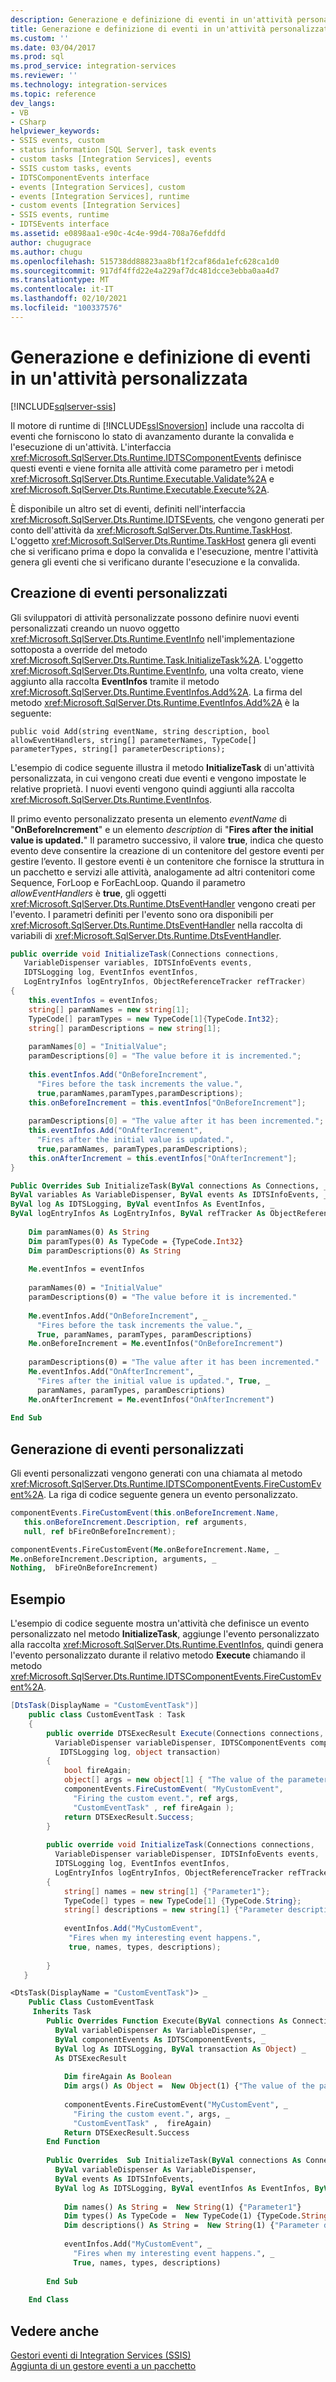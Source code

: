 ```yaml
---
description: Generazione e definizione di eventi in un'attività personalizzata
title: Generazione e definizione di eventi in un'attività personalizzata | Microsoft Docs
ms.custom: ''
ms.date: 03/04/2017
ms.prod: sql
ms.prod_service: integration-services
ms.reviewer: ''
ms.technology: integration-services
ms.topic: reference
dev_langs:
- VB
- CSharp
helpviewer_keywords:
- SSIS events, custom
- status information [SQL Server], task events
- custom tasks [Integration Services], events
- SSIS custom tasks, events
- IDTSComponentEvents interface
- events [Integration Services], custom
- events [Integration Services], runtime
- custom events [Integration Services]
- SSIS events, runtime
- IDTSEvents interface
ms.assetid: e0898aa1-e90c-4c4e-99d4-708a76efddfd
author: chugugrace
ms.author: chugu
ms.openlocfilehash: 515738dd88823aa8bf1f2caf86da1efc628ca1d0
ms.sourcegitcommit: 917df4ffd22e4a229af7dc481dcce3ebba0aa4d7
ms.translationtype: MT
ms.contentlocale: it-IT
ms.lasthandoff: 02/10/2021
ms.locfileid: "100337576"
---
```

# <a name="raising-and-defining-events-in-a-custom-task"></a>Generazione e definizione di eventi in un'attività personalizzata

[!INCLUDE[sqlserver-ssis](../../../includes/applies-to-version/sqlserver-ssis.md)]


  Il motore di runtime di [!INCLUDE[ssISnoversion](../../../includes/ssisnoversion-md.md)] include una raccolta di eventi che forniscono lo stato di avanzamento durante la convalida e l'esecuzione di un'attività. L'interfaccia <xref:Microsoft.SqlServer.Dts.Runtime.IDTSComponentEvents> definisce questi eventi e viene fornita alle attività come parametro per i metodi <xref:Microsoft.SqlServer.Dts.Runtime.Executable.Validate%2A> e <xref:Microsoft.SqlServer.Dts.Runtime.Executable.Execute%2A>.  
  
 È disponibile un altro set di eventi, definiti nell'interfaccia <xref:Microsoft.SqlServer.Dts.Runtime.IDTSEvents>, che vengono generati per conto dell'attività da <xref:Microsoft.SqlServer.Dts.Runtime.TaskHost>. L'oggetto <xref:Microsoft.SqlServer.Dts.Runtime.TaskHost> genera gli eventi che si verificano prima e dopo la convalida e l'esecuzione, mentre l'attività genera gli eventi che si verificano durante l'esecuzione e la convalida.  
  
## <a name="creating-custom-events"></a>Creazione di eventi personalizzati  
 Gli sviluppatori di attività personalizzate possono definire nuovi eventi personalizzati creando un nuovo oggetto <xref:Microsoft.SqlServer.Dts.Runtime.EventInfo> nell'implementazione sottoposta a override del metodo <xref:Microsoft.SqlServer.Dts.Runtime.Task.InitializeTask%2A>. L'oggetto <xref:Microsoft.SqlServer.Dts.Runtime.EventInfo>, una volta creato, viene aggiunto alla raccolta **EventInfos** tramite il metodo <xref:Microsoft.SqlServer.Dts.Runtime.EventInfos.Add%2A>. La firma del metodo <xref:Microsoft.SqlServer.Dts.Runtime.EventInfos.Add%2A> è la seguente:  
  
 `public void Add(string eventName, string description, bool allowEventHandlers, string[] parameterNames, TypeCode[] parameterTypes, string[] parameterDescriptions);`  
  
 L'esempio di codice seguente illustra il metodo **InitializeTask** di un'attività personalizzata, in cui vengono creati due eventi e vengono impostate le relative proprietà. I nuovi eventi vengono quindi aggiunti alla raccolta <xref:Microsoft.SqlServer.Dts.Runtime.EventInfos>.  
  
 Il primo evento personalizzato presenta un elemento *eventName* di "**OnBeforeIncrement**" e un elemento *description* di "**Fires after the initial value is updated.**" Il parametro successivo, il valore **true**, indica che questo evento deve consentire la creazione di un contenitore del gestore eventi per gestire l’evento. Il gestore eventi è un contenitore che fornisce la struttura in un pacchetto e servizi alle attività, analogamente ad altri contenitori come Sequence, ForLoop e ForEachLoop. Quando il parametro *allowEventHandlers* è **true**, gli oggetti <xref:Microsoft.SqlServer.Dts.Runtime.DtsEventHandler> vengono creati per l'evento. I parametri definiti per l'evento sono ora disponibili per <xref:Microsoft.SqlServer.Dts.Runtime.DtsEventHandler> nella raccolta di variabili di <xref:Microsoft.SqlServer.Dts.Runtime.DtsEventHandler>.  
  
```csharp  
public override void InitializeTask(Connections connections,  
   VariableDispenser variables, IDTSInfoEvents events,  
   IDTSLogging log, EventInfos eventInfos,  
   LogEntryInfos logEntryInfos, ObjectReferenceTracker refTracker)  
{  
    this.eventInfos = eventInfos;  
    string[] paramNames = new string[1];  
    TypeCode[] paramTypes = new TypeCode[1]{TypeCode.Int32};  
    string[] paramDescriptions = new string[1];  
  
    paramNames[0] = "InitialValue";  
    paramDescriptions[0] = "The value before it is incremented.";  
  
    this.eventInfos.Add("OnBeforeIncrement",   
      "Fires before the task increments the value.",  
      true,paramNames,paramTypes,paramDescriptions);  
    this.onBeforeIncrement = this.eventInfos["OnBeforeIncrement"];  
  
    paramDescriptions[0] = "The value after it has been incremented.";  
    this.eventInfos.Add("OnAfterIncrement",  
      "Fires after the initial value is updated.",  
      true,paramNames, paramTypes,paramDescriptions);  
    this.onAfterIncrement = this.eventInfos["OnAfterIncrement"];  
}  
```  
  
```vb  
Public Overrides Sub InitializeTask(ByVal connections As Connections, _  
ByVal variables As VariableDispenser, ByVal events As IDTSInfoEvents, _  
ByVal log As IDTSLogging, ByVal eventInfos As EventInfos, _  
ByVal logEntryInfos As LogEntryInfos, ByVal refTracker As ObjectReferenceTracker)   
  
    Dim paramNames(0) As String  
    Dim paramTypes(0) As TypeCode = {TypeCode.Int32}  
    Dim paramDescriptions(0) As String  
  
    Me.eventInfos = eventInfos  
  
    paramNames(0) = "InitialValue"  
    paramDescriptions(0) = "The value before it is incremented."  
  
    Me.eventInfos.Add("OnBeforeIncrement", _  
      "Fires before the task increments the value.", _  
      True, paramNames, paramTypes, paramDescriptions)  
    Me.onBeforeIncrement = Me.eventInfos("OnBeforeIncrement")  
  
    paramDescriptions(0) = "The value after it has been incremented."  
    Me.eventInfos.Add("OnAfterIncrement", _  
      "Fires after the initial value is updated.", True, _  
      paramNames, paramTypes, paramDescriptions)  
    Me.onAfterIncrement = Me.eventInfos("OnAfterIncrement")  
  
End Sub  
```  
  
## <a name="raising-custom-events"></a>Generazione di eventi personalizzati  
 Gli eventi personalizzati vengono generati con una chiamata al metodo <xref:Microsoft.SqlServer.Dts.Runtime.IDTSComponentEvents.FireCustomEvent%2A>. La riga di codice seguente genera un evento personalizzato.  
  
```csharp  
componentEvents.FireCustomEvent(this.onBeforeIncrement.Name,  
   this.onBeforeIncrement.Description, ref arguments,  
   null, ref bFireOnBeforeIncrement);  
```  
  
```vb  
componentEvents.FireCustomEvent(Me.onBeforeIncrement.Name, _  
Me.onBeforeIncrement.Description, arguments, _  
Nothing,  bFireOnBeforeIncrement)  
```  
  
## <a name="sample"></a>Esempio  
 L'esempio di codice seguente mostra un'attività che definisce un evento personalizzato nel metodo **InitializeTask**, aggiunge l'evento personalizzato alla raccolta <xref:Microsoft.SqlServer.Dts.Runtime.EventInfos>, quindi genera l'evento personalizzato durante il relativo metodo **Execute** chiamando il metodo <xref:Microsoft.SqlServer.Dts.Runtime.IDTSComponentEvents.FireCustomEvent%2A>.  
  
```csharp  
[DtsTask(DisplayName = "CustomEventTask")]  
    public class CustomEventTask : Task  
    {  
        public override DTSExecResult Execute(Connections connections,   
          VariableDispenser variableDispenser, IDTSComponentEvents componentEvents,  
           IDTSLogging log, object transaction)  
        {  
            bool fireAgain;  
            object[] args = new object[1] { "The value of the parameter." };  
            componentEvents.FireCustomEvent( "MyCustomEvent",   
              "Firing the custom event.", ref args,  
              "CustomEventTask" , ref fireAgain );  
            return DTSExecResult.Success;  
        }  
  
        public override void InitializeTask(Connections connections,  
          VariableDispenser variableDispenser, IDTSInfoEvents events,  
          IDTSLogging log, EventInfos eventInfos,  
          LogEntryInfos logEntryInfos, ObjectReferenceTracker refTracker)  
        {  
            string[] names = new string[1] {"Parameter1"};  
            TypeCode[] types = new TypeCode[1] {TypeCode.String};  
            string[] descriptions = new string[1] {"Parameter description." };  
  
            eventInfos.Add("MyCustomEvent",  
             "Fires when my interesting event happens.",  
             true, names, types, descriptions);  
  
        }  
   }  
```  
  
```vb  
<DtsTask(DisplayName = "CustomEventTask")> _   
    Public Class CustomEventTask  
     Inherits Task  
        Public Overrides Function Execute(ByVal connections As Connections, _  
          ByVal variableDispenser As VariableDispenser, _  
          ByVal componentEvents As IDTSComponentEvents, _  
          ByVal log As IDTSLogging, ByVal transaction As Object) _  
          As DTSExecResult  
  
            Dim fireAgain As Boolean  
            Dim args() As Object =  New Object(1) {"The value of the parameter."}  
  
            componentEvents.FireCustomEvent("MyCustomEvent", _  
              "Firing the custom event.", args, _  
              "CustomEventTask" ,  fireAgain)  
            Return DTSExecResult.Success  
        End Function  
  
        Public Overrides  Sub InitializeTask(ByVal connections As Connections, _  
          ByVal variableDispenser As VariableDispenser,  
          ByVal events As IDTSInfoEvents,  
          ByVal log As IDTSLogging, ByVal eventInfos As EventInfos, ByVal logEnTryInfos As LogEnTryInfos, ByVal refTracker As ObjectReferenceTracker)  
  
            Dim names() As String =  New String(1) {"Parameter1"}  
            Dim types() As TypeCode =  New TypeCode(1) {TypeCode.String}  
            Dim descriptions() As String =  New String(1) {"Parameter description."}  
  
            eventInfos.Add("MyCustomEvent", _  
              "Fires when my interesting event happens.", _  
              True, names, types, descriptions)  
  
        End Sub  
  
    End Class  
```  
  
## <a name="see-also"></a>Vedere anche  
 [Gestori eventi di Integration Services &#40;SSIS&#41;](../../../integration-services/integration-services-ssis-event-handlers.md)   
 [Aggiunta di un gestore eventi a un pacchetto](../../integration-services-ssis-event-handlers.md)  
  
